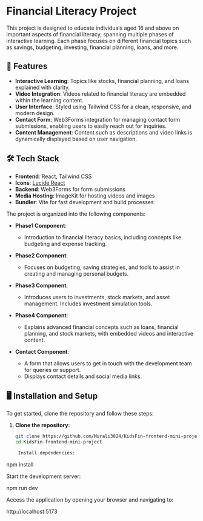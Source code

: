 # Financial Literacy Project

This project is designed to educate individuals aged 16 and above on important aspects of financial literacy, spanning multiple phases of interactive learning. Each phase focuses on different financial topics such as savings, budgeting, investing, financial planning, loans, and more.


## 🚀 Features

- **Interactive Learning**: Topics like stocks, financial planning, and loans explained with clarity.
- **Video Integration**: Videos related to financial literacy are embedded within the learning content.
- **User Interface**: Styled using Tailwind CSS for a clean, responsive, and modern design.
- **Contact Form**: Web3Forms integration for managing contact form submissions, enabling users to easily reach out for inquiries.
- **Content Management**: Content such as descriptions and video links is dynamically displayed based on user navigation.

## 🛠️ Tech Stack

- **Frontend**: React, Tailwind CSS
- **Icons**: [Lucide React](https://lucide.dev/)
- **Backend**: Web3Forms for form submissions
- **Media Hosting**: ImageKit for hosting videos and images
- **Bundler**: Vite for fast development and build processes

The project is organized into the following components:

- **Phase1 Component**:
  - Introduction to financial literacy basics, including concepts like budgeting and expense tracking.

- **Phase2 Component**:
  - Focuses on budgeting, saving strategies, and tools to assist in creating and managing personal budgets.

- **Phase3 Component**:
  - Introduces users to investments, stock markets, and asset management. Includes investment simulation tools.

- **Phase4 Component**:
  - Explains advanced financial concepts such as loans, financial planning, and stock markets, with embedded videos and interactive content.

- **Contact Component**:
  - A form that allows users to get in touch with the development team for queries or support.
  - Displays contact details and social media links.



## 🖥️ Installation and Setup

To get started, clone the repository and follow these steps:

1. **Clone the repository:**
   ```bash
   git clone https://github.com/Murali3824/KidsFin-frontend-mini-project.git
   cd KidsFin-frontend-mini-project

    Install dependencies:

npm install

Start the development server:

npm run dev

Access the application by opening your browser and navigating to:

http://localhost:5173